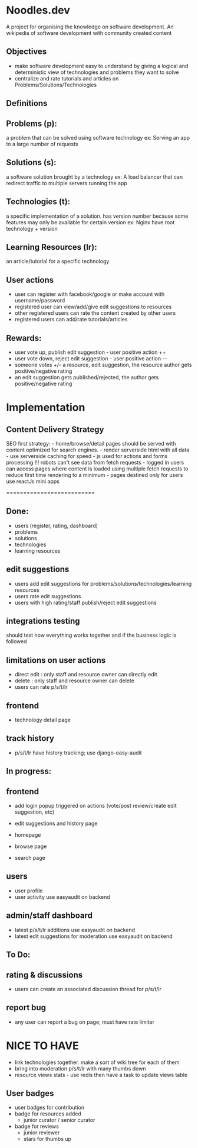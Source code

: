 # Noodles.dev

A project for organising the knowledge on software development. 
An wikipedia of software development with community created content

## Objectives
- make software development easy to understand by giving a logical and deterministic view of technologies and problems they want to solve
- centralize and rate tutorials and articles on Problems/Solutions/Technologies

## Definitions

Problems (p):
---------
a problem that can be solved using software technology
ex: Serving an app to a large number of requests

Solutions (s):
----------
a software solution brought by a technology
ex: A load balancer that can redirect traffic to multiple servers running the app

Technologies (t):
--------------
a specific implementation of a solution. has version number because some features may only be available for certain version
ex: Nginx
have root technology + version

Learning Resources (lr):
-------------------
an article/tutorial for a specific technology


## User actions
- user can register with facebook/google or make account with username/password
- registered user can view/add/give edit suggestions to resources
- other registered  users can rate the content created by other users
- registered users can add/rate tutorials/articles

Rewards:
-------
- user vote up, publish edit suggestion  - user positive action ++
- user vote down, reject edit suggestion - user positive action --
- someone votes +/- a resource, edit suggestion, the resource author gets positive/negative rating
- an edit suggestion gets published/rejected, the author gets positive/negative rating


# Implementation

Content Delivery Strategy
-------------------------

SEO first strategy:
    - home/browse/detail pages should be served with content optimized for search engines.
        - render serverside html with all data
        - use serverside caching for speed
        - js used for actions and forms processing
        !!! robots can't see data from fetch requests
    - logged in users can access pages where content is loaded using multiple fetch requests to reduce first time rendering to a minimum
    - pages destined only for users use reactJs mini apps

========================== 

## Done:
- users (register, rating, dashboard)
- problems
- solutions
- technologies
- learning resources

edit suggestions
----------------
- users add edit suggestions for problems/solutions/technologies/learning resources
- users rate edit suggestions
- users with high rating/staff publish/reject edit suggestions

integrations testing
--------------------
should test how everything works together and if the business logic is followed

limitations on user actions
--------------------------
- direct edit   :  only staff and resource owner can directly edit  
- delete        :  only staff and resource owner can delete
- users can rate p/s/t/lr

frontend
--------
- technology detail page


track history
-------------
- p/s/t/lr have history tracking; use django-easy-audit

## In progress:

frontend
--------
- add login popup triggered on actions (vote/post review/create edit suggestion, etc)
- edit suggestions and history page

- homepage
- browse page
- search page

users
-----
- user profile
- user activity                             use easyaudit on backend

admin/staff dashboard
-----------
- latest p/s/t/lr additions                 use easyaudit on backend
- latest edit suggestions for moderation    use easyaudit on backend


## To Do:

rating & discussions
--------------------
- users can create an associated discussion thread for p/s/t/lr

report bug
----------
- any user can report a bug on page; must have rate limiter


# NICE TO HAVE

- link technologies together. make a sort of wiki tree for each of them
- bring into moderation p/s/t/lr with many thumbs down
- resource views stats - use redis then have a task to update views table

User badges
-----------
- user badges for contribution
- badge for resources added
   - junior curator / senior curator
- badge for reviews
   - junior reviewer
   - stars for thumbs up